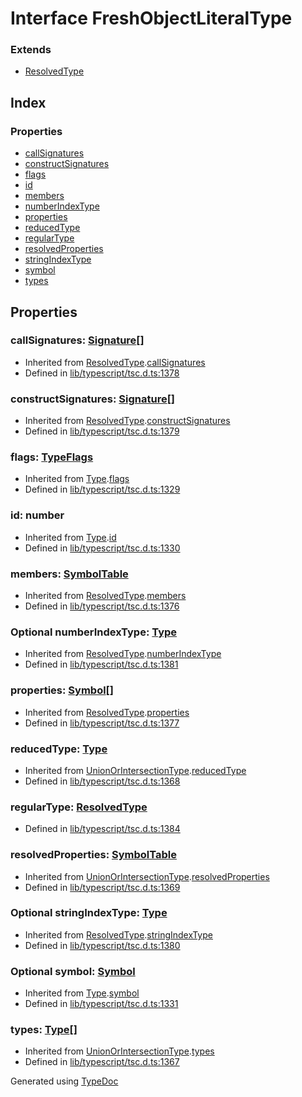 # Interface FreshObjectLiteralType


### Extends
* [ResolvedType](ts.resolvedtype.md)

## Index

### Properties
* [callSignatures](ts.freshobjectliteraltype.md#callsignatures)
* [constructSignatures](ts.freshobjectliteraltype.md#constructsignatures)
* [flags](ts.freshobjectliteraltype.md#flags)
* [id](ts.freshobjectliteraltype.md#id)
* [members](ts.freshobjectliteraltype.md#members)
* [numberIndexType](ts.freshobjectliteraltype.md#numberindextype)
* [properties](ts.freshobjectliteraltype.md#properties)
* [reducedType](ts.freshobjectliteraltype.md#reducedtype)
* [regularType](ts.freshobjectliteraltype.md#regulartype)
* [resolvedProperties](ts.freshobjectliteraltype.md#resolvedproperties)
* [stringIndexType](ts.freshobjectliteraltype.md#stringindextype)
* [symbol](ts.freshobjectliteraltype.md#symbol)
* [types](ts.freshobjectliteraltype.md#types)

## Properties

### callSignatures: [Signature](ts.signature.md)[]

* Inherited from [ResolvedType](ts.resolvedtype.md).[callSignatures](ts.resolvedtype.md#callsignatures)
* Defined in [lib/typescript/tsc.d.ts:1378](https://github.com/kimamula/typedoc/blob/HEAD/src/lib/typescript/tsc.d.ts#L1378)


### constructSignatures: [Signature](ts.signature.md)[]

* Inherited from [ResolvedType](ts.resolvedtype.md).[constructSignatures](ts.resolvedtype.md#constructsignatures)
* Defined in [lib/typescript/tsc.d.ts:1379](https://github.com/kimamula/typedoc/blob/HEAD/src/lib/typescript/tsc.d.ts#L1379)


### flags: [TypeFlags](../enums/ts.typeflags.md)

* Inherited from [Type](ts.type.md).[flags](ts.type.md#flags)
* Defined in [lib/typescript/tsc.d.ts:1329](https://github.com/kimamula/typedoc/blob/HEAD/src/lib/typescript/tsc.d.ts#L1329)


### id: number

* Inherited from [Type](ts.type.md).[id](ts.type.md#id)
* Defined in [lib/typescript/tsc.d.ts:1330](https://github.com/kimamula/typedoc/blob/HEAD/src/lib/typescript/tsc.d.ts#L1330)


### members: [SymbolTable](ts.symboltable.md)

* Inherited from [ResolvedType](ts.resolvedtype.md).[members](ts.resolvedtype.md#members)
* Defined in [lib/typescript/tsc.d.ts:1376](https://github.com/kimamula/typedoc/blob/HEAD/src/lib/typescript/tsc.d.ts#L1376)


### Optional numberIndexType: [Type](ts.type.md)

* Inherited from [ResolvedType](ts.resolvedtype.md).[numberIndexType](ts.resolvedtype.md#numberindextype)
* Defined in [lib/typescript/tsc.d.ts:1381](https://github.com/kimamula/typedoc/blob/HEAD/src/lib/typescript/tsc.d.ts#L1381)


### properties: [Symbol](ts.symbol.md)[]

* Inherited from [ResolvedType](ts.resolvedtype.md).[properties](ts.resolvedtype.md#properties)
* Defined in [lib/typescript/tsc.d.ts:1377](https://github.com/kimamula/typedoc/blob/HEAD/src/lib/typescript/tsc.d.ts#L1377)


### reducedType: [Type](ts.type.md)

* Inherited from [UnionOrIntersectionType](ts.unionorintersectiontype.md).[reducedType](ts.unionorintersectiontype.md#reducedtype)
* Defined in [lib/typescript/tsc.d.ts:1368](https://github.com/kimamula/typedoc/blob/HEAD/src/lib/typescript/tsc.d.ts#L1368)


### regularType: [ResolvedType](ts.resolvedtype.md)

* Defined in [lib/typescript/tsc.d.ts:1384](https://github.com/kimamula/typedoc/blob/HEAD/src/lib/typescript/tsc.d.ts#L1384)


### resolvedProperties: [SymbolTable](ts.symboltable.md)

* Inherited from [UnionOrIntersectionType](ts.unionorintersectiontype.md).[resolvedProperties](ts.unionorintersectiontype.md#resolvedproperties)
* Defined in [lib/typescript/tsc.d.ts:1369](https://github.com/kimamula/typedoc/blob/HEAD/src/lib/typescript/tsc.d.ts#L1369)


### Optional stringIndexType: [Type](ts.type.md)

* Inherited from [ResolvedType](ts.resolvedtype.md).[stringIndexType](ts.resolvedtype.md#stringindextype)
* Defined in [lib/typescript/tsc.d.ts:1380](https://github.com/kimamula/typedoc/blob/HEAD/src/lib/typescript/tsc.d.ts#L1380)


### Optional symbol: [Symbol](ts.symbol.md)

* Inherited from [Type](ts.type.md).[symbol](ts.type.md#symbol)
* Defined in [lib/typescript/tsc.d.ts:1331](https://github.com/kimamula/typedoc/blob/HEAD/src/lib/typescript/tsc.d.ts#L1331)


### types: [Type](ts.type.md)[]

* Inherited from [UnionOrIntersectionType](ts.unionorintersectiontype.md).[types](ts.unionorintersectiontype.md#types)
* Defined in [lib/typescript/tsc.d.ts:1367](https://github.com/kimamula/typedoc/blob/HEAD/src/lib/typescript/tsc.d.ts#L1367)



Generated using [TypeDoc](http://typedoc.io)

